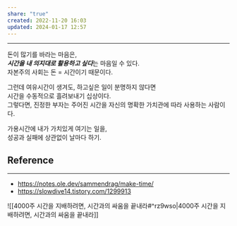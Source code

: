 ```yaml
---
share: "true"
created: 2022-11-20 16:03
updated: 2024-01-17 12:57
---
```


---

돈이 많기를 바라는 마음은,  
***시간을 내 의지대로 활용하고 싶다***는 마음일 수 있다.  
자본주의 사회는 돈 = 시간이기 때문이다.

그런데 여유시간이 생겨도, 하고싶은 일이 분명하지 않다면  
시간을 수동적으로 흘려보내기 십상이다.  
그렇다면, 진정한 부자는 주어진 시간을 자신의 명확한 가치관에 따라 사용하는 사람이다.

가용시간에 내가 가치있게 여기는 일을,  
성공과 실패에 상관없이 날마다 하기.



## Reference
---
- https://notes.ole.dev/sammendrag/make-time/
- https://slowdive14.tistory.com/1299913
  
![[4000주  시간을 지배하려면, 시간과의 싸움을 끝내라#^rz9wso|4000주  시간을 지배하려면, 시간과의 싸움을 끝내라]]

